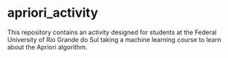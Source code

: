 # apriori_activity
This repository contains an activity designed for students at the Federal University of Rio Grande do Sul taking a machine learning course to learn about the Apriori algorithm.
